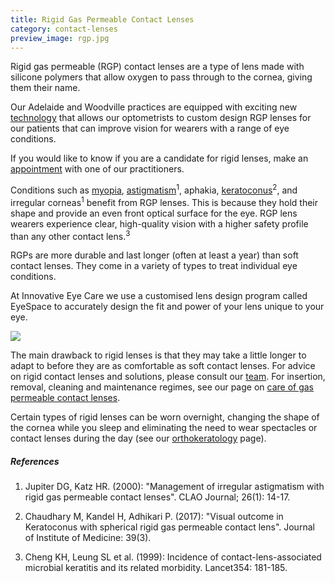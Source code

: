 ```yaml
---
title: Rigid Gas Permeable Contact Lenses
category: contact-lenses
preview_image: rgp.jpg
---
```


<div class="employee-heading">

<p>Rigid gas permeable (RGP) contact lenses are a type of lens made with silicone polymers that allow oxygen to pass through to the cornea, giving them their name.

<p>Our Adelaide and Woodville practices are equipped with exciting new <a href="/what-we-do/anterior-imaging">technology</a> that allows our optometrists to custom design RGP lenses for our patients that can improve vision for wearers with a range of eye conditions.</p>

<p>If you would like to know if you are a candidate for rigid lenses, make an <a href="/what-we-do/eye-exam">appointment</a> with one of our practitioners.</p></p>

</div>

Conditions such as [myopia](/what-we-do/myopia), [astigmatism](/what-we-do/astigmatism)<sup>1</sup>, aphakia, [keratoconus](/what-we-do/keratoconus)<sup>2</sup>, and irregular corneas<sup>1</sup> benefit from RGP lenses. This is because they hold their shape and provide an even front optical surface for the eye. RGP lens wearers experience clear, high-quality vision with a higher safety profile than any other contact lens.<sup>3</sup>

RGPs are more durable and last longer (often at least a year) than soft contact lenses. They come in a variety of types to treat individual eye conditions.

At Innovative Eye Care we use a customised lens design program called EyeSpace to accurately design the fit and power of your lens unique to your eye.

![](/uploads/rgp-2.jpg)

The main drawback to rigid lenses is that they may take a little longer to adapt to before they are as comfortable as soft contact lenses. For advice on rigid contact lenses and solutions, please consult our <a href="/what-we-do/eye-exam">team</a>. For insertion, removal, cleaning and maintenance regimes, see our page on [care of gas permeable contact lenses](/patient-resources/U3l2xwEAADQADBFJ/care-of-gas-permeable-lenses).

Certain types of rigid lenses can be worn overnight, changing the shape of the cornea while you sleep and eliminating the need to wear spectacles or contact lenses during the day (see our [orthokeratology](/what-we-do/orthokeratology-corneal-reshaping) page).

##### References

1. Jupiter DG, Katz HR. (2000): "Management of irregular astigmatism with rigid gas permeable contact lenses". CLAO Journal; 26(1): 14-17.

2. Chaudhary M, Kandel H, Adhikari P. (2017): "Visual outcome in Keratoconus with spherical rigid gas permeable contact lens". Journal of Institute of Medicine: 39(3).

3. Cheng KH, Leung SL et al. (1999): Incidence of contact-lens-associated microbial keratitis and its related morbidity. Lancet354: 181-185.
